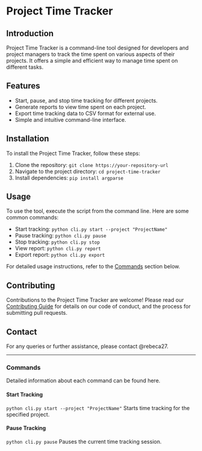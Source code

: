# Project Time Tracker

## Introduction
Project Time Tracker is a command-line tool designed for developers and project managers to track the time spent on various aspects of their projects. It offers a simple and efficient way to manage time spent on different tasks.

## Features
- Start, pause, and stop time tracking for different projects.
- Generate reports to view time spent on each project.
- Export time tracking data to CSV format for external use.
- Simple and intuitive command-line interface.

## Installation
To install the Project Time Tracker, follow these steps:
1. Clone the repository: `git clone https://your-repository-url`
2. Navigate to the project directory: `cd project-time-tracker`
3. Install dependencies: `pip install argparse`

## Usage
To use the tool, execute the script from the command line. Here are some common commands:
- Start tracking: `python cli.py start --project "ProjectName"`
- Pause tracking: `python cli.py pause`
- Stop tracking: `python cli.py stop`
- View report: `python cli.py report`
- Export report: `python cli.py export`

For detailed usage instructions, refer to the [Commands](#commands) section below.

## Contributing
Contributions to the Project Time Tracker are welcome! Please read our [Contributing Guide](CONTRIBUTING.md) for details on our code of conduct, and the process for submitting pull requests.

## Contact
For any queries or further assistance, please contact @rebeca27.

---

### Commands
Detailed information about each command can be found here.

#### Start Tracking
`python cli.py start --project "ProjectName"`
Starts time tracking for the specified project.

#### Pause Tracking
`python cli.py pause`
Pauses the current time tracking session.
